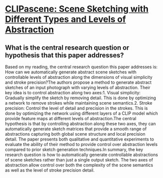 # [CLIPascene: Scene Sketching with Different Types and Levels of   Abstraction](https://arxiv.org/abs/2211.17256)

## What is the central research question or hypothesis that this paper addresses?

 Based on my reading, the central research question this paper addresses is: How can we automatically generate abstract scene sketches with controllable levels of abstraction along the dimensions of visual simplicity and stroke precision?The authors propose a method to generate abstract sketches of an input photograph with varying levels of abstraction. Their key idea is to control abstraction along two axes:1. Visual simplicity: Gradually simplify the sketch by removing detail. This is done by optimizing a network to remove strokes while maintaining scene semantics.2. Stroke precision: Control the level of detail and precision in the strokes. This is done by optimizing the network using different layers of a CLIP model which provide feature maps at different levels of abstraction.The central hypothesis is that by controlling abstraction along these two axes, they can automatically generate sketch matrices that provide a smooth range of abstractions capturing both global scene structure and local precision detail. The paper presents both qualitative and quantitative experiments to evaluate the ability of their method to provide control over abstraction levels compared to prior sketch generation techniques.In summary, the key research question is how to automatically generate controllable abstractions of scene sketches rather than just a single output sketch. The two axes of abstraction allow control over both the complexity of the scene semantics as well as the level of stroke precision detail.
